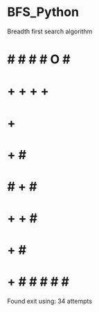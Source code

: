 # BFS_Python

Breadth first search algorithm

# # # # # O # #
#   + + + +   #
#   +         #
#   + #       #
# # + #       #
# + + #       #
# +   #       #
# + # # # # # #

Found exit using: 34 attempts
